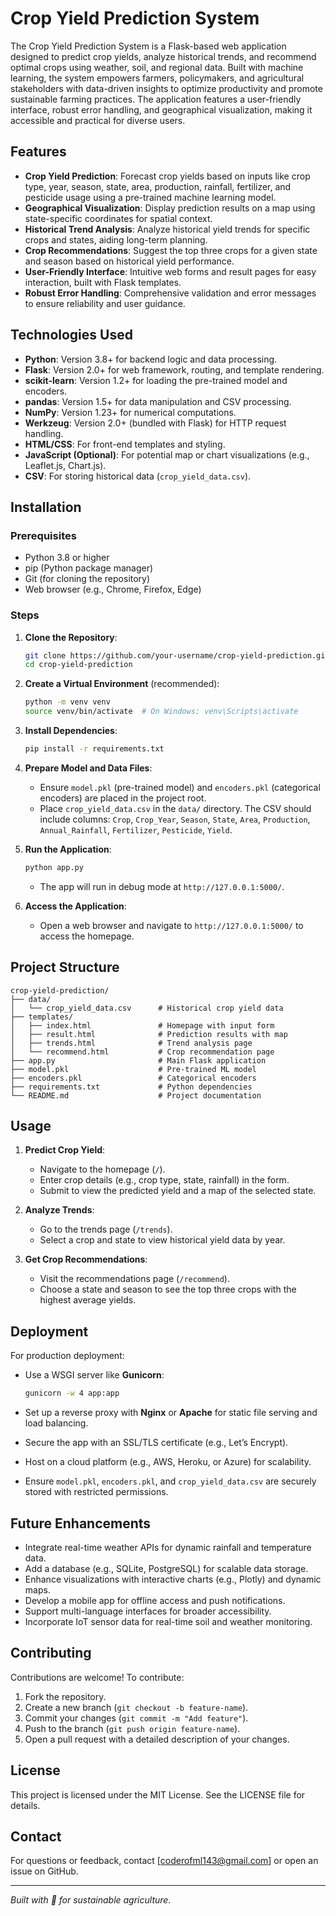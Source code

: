 # Crop Yield Prediction System

The Crop Yield Prediction System is a Flask-based web application designed to predict crop yields, analyze historical trends, and recommend optimal crops using weather, soil, and regional data. Built with machine learning, the system empowers farmers, policymakers, and agricultural stakeholders with data-driven insights to optimize productivity and promote sustainable farming practices. The application features a user-friendly interface, robust error handling, and geographical visualization, making it accessible and practical for diverse users.

## Features

- **Crop Yield Prediction**: Forecast crop yields based on inputs like crop type, year, season, state, area, production, rainfall, fertilizer, and pesticide usage using a pre-trained machine learning model.
- **Geographical Visualization**: Display prediction results on a map using state-specific coordinates for spatial context.
- **Historical Trend Analysis**: Analyze historical yield trends for specific crops and states, aiding long-term planning.
- **Crop Recommendations**: Suggest the top three crops for a given state and season based on historical yield performance.
- **User-Friendly Interface**: Intuitive web forms and result pages for easy interaction, built with Flask templates.
- **Robust Error Handling**: Comprehensive validation and error messages to ensure reliability and user guidance.

## Technologies Used

- **Python**: Version 3.8+ for backend logic and data processing.
- **Flask**: Version 2.0+ for web framework, routing, and template rendering.
- **scikit-learn**: Version 1.2+ for loading the pre-trained model and encoders.
- **pandas**: Version 1.5+ for data manipulation and CSV processing.
- **NumPy**: Version 1.23+ for numerical computations.
- **Werkzeug**: Version 2.0+ (bundled with Flask) for HTTP request handling.
- **HTML/CSS**: For front-end templates and styling.
- **JavaScript (Optional)**: For potential map or chart visualizations (e.g., Leaflet.js, Chart.js).
- **CSV**: For storing historical data (`crop_yield_data.csv`).

## Installation

### Prerequisites

- Python 3.8 or higher
- pip (Python package manager)
- Git (for cloning the repository)
- Web browser (e.g., Chrome, Firefox, Edge)

### Steps

1. **Clone the Repository**:

   ```bash
   git clone https://github.com/your-username/crop-yield-prediction.git
   cd crop-yield-prediction
   ```

2. **Create a Virtual Environment** (recommended):

   ```bash
   python -m venv venv
   source venv/bin/activate  # On Windows: venv\Scripts\activate
   ```

3. **Install Dependencies**:

   ```bash
   pip install -r requirements.txt
   ```

4. **Prepare Model and Data Files**:

   - Ensure `model.pkl` (pre-trained model) and `encoders.pkl` (categorical encoders) are placed in the project root.
   - Place `crop_yield_data.csv` in the `data/` directory. The CSV should include columns: `Crop`, `Crop_Year`, `Season`, `State`, `Area`, `Production`, `Annual_Rainfall`, `Fertilizer`, `Pesticide`, `Yield`.

5. **Run the Application**:

   ```bash
   python app.py
   ```

   - The app will run in debug mode at `http://127.0.0.1:5000/`.

6. **Access the Application**:

   - Open a web browser and navigate to `http://127.0.0.1:5000/` to access the homepage.

## Project Structure

```plaintext
crop-yield-prediction/
├── data/
│   └── crop_yield_data.csv      # Historical crop yield data
├── templates/
│   ├── index.html               # Homepage with input form
│   ├── result.html              # Prediction results with map
│   ├── trends.html              # Trend analysis page
│   └── recommend.html           # Crop recommendation page
├── app.py                       # Main Flask application
├── model.pkl                    # Pre-trained ML model
├── encoders.pkl                 # Categorical encoders
├── requirements.txt             # Python dependencies
└── README.md                    # Project documentation
```

## Usage

1. **Predict Crop Yield**:

   - Navigate to the homepage (`/`).
   - Enter crop details (e.g., crop type, state, rainfall) in the form.
   - Submit to view the predicted yield and a map of the selected state.

2. **Analyze Trends**:

   - Go to the trends page (`/trends`).
   - Select a crop and state to view historical yield data by year.

3. **Get Crop Recommendations**:

   - Visit the recommendations page (`/recommend`).
   - Choose a state and season to see the top three crops with the highest average yields.

## Deployment

For production deployment:

- Use a WSGI server like **Gunicorn**:

  ```bash
  gunicorn -w 4 app:app
  ```
- Set up a reverse proxy with **Nginx** or **Apache** for static file serving and load balancing.
- Secure the app with an SSL/TLS certificate (e.g., Let’s Encrypt).
- Host on a cloud platform (e.g., AWS, Heroku, or Azure) for scalability.
- Ensure `model.pkl`, `encoders.pkl`, and `crop_yield_data.csv` are securely stored with restricted permissions.

## Future Enhancements

- Integrate real-time weather APIs for dynamic rainfall and temperature data.
- Add a database (e.g., SQLite, PostgreSQL) for scalable data storage.
- Enhance visualizations with interactive charts (e.g., Plotly) and dynamic maps.
- Develop a mobile app for offline access and push notifications.
- Support multi-language interfaces for broader accessibility.
- Incorporate IoT sensor data for real-time soil and weather monitoring.

## Contributing

Contributions are welcome! To contribute:

1. Fork the repository.
2. Create a new branch (`git checkout -b feature-name`).
3. Commit your changes (`git commit -m "Add feature"`).
4. Push to the branch (`git push origin feature-name`).
5. Open a pull request with a detailed description of your changes.

## License

This project is licensed under the MIT License. See the LICENSE file for details.

## Contact

For questions or feedback, contact \[coderofml143@gmail.com\] or open an issue on GitHub.

---

*Built with 🌾 for sustainable agriculture.*